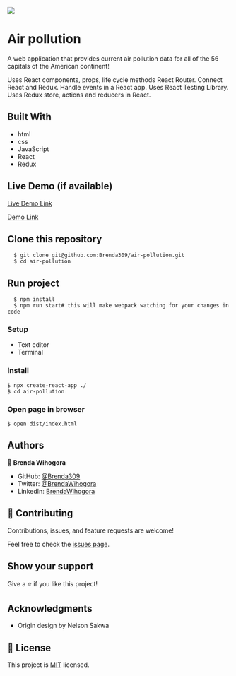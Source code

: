 ![](https://img.shields.io/badge/Microverse-blueviolet)

# Air pollution
A web application that provides current air pollution data for all of the 56 capitals of the American continent!

Uses React components, props, life cycle methods
React Router.
Connect React and Redux.
Handle events in a React app.
Uses React Testing Library.
Uses Redux store, actions and reducers in React.


## Built With

- html
- css
- JavaScript
- React
- Redux

## Live Demo (if available)


[Live Demo Link](https://magnificent-granita-6be4b7.netlify.app/)

[ Demo Link](https://www.loom.com/share/bd1a604827944491b4465dd114770b9a)



## Clone this repository

      $ git clone git@github.com:Brenda309/air-pollution.git
      $ cd air-pollution

## Run project
      $ npm install
      $ npm run start# this will make webpack watching for your changes in code


### Setup
- Text editor
- Terminal
### Install
    $ npx create-react-app ./
    $ cd air-pollution
### Open page in browser
    $ open dist/index.html

## Authors

👤 **Brenda Wihogora**

- GitHub: [@Brenda309](https://github.com/Brenda309)
- Twitter: [@BrendaWihogora](https://twitter.com/BrendaWihogora)
- LinkedIn: [BrendaWihogora](https://linkedin.com/in/BrendaWihogora/)

## 🤝 Contributing

Contributions, issues, and feature requests are welcome!

Feel free to check the [issues page](../../issues/).

## Show your support

Give a ⭐️ if you like this project!

## Acknowledgments

- Origin design by Nelson Sakwa 


## 📝 License

This project is [MIT](./MIT.md) licensed.
